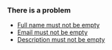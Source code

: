 <div class="au-body au-body--dark">
  <div class="au-page-alerts au-page-alerts--error au-page-alerts--dark">
    <h3>There is a problem</h3>
     <ul>
        <li><a href="#">Full name must not be empty</a></li>
        <li><a href="#">Email must not be empty</a></li>
        <li><a href="#">Description must not be empty</a></li>
    </ul>
  </div>
</div>
